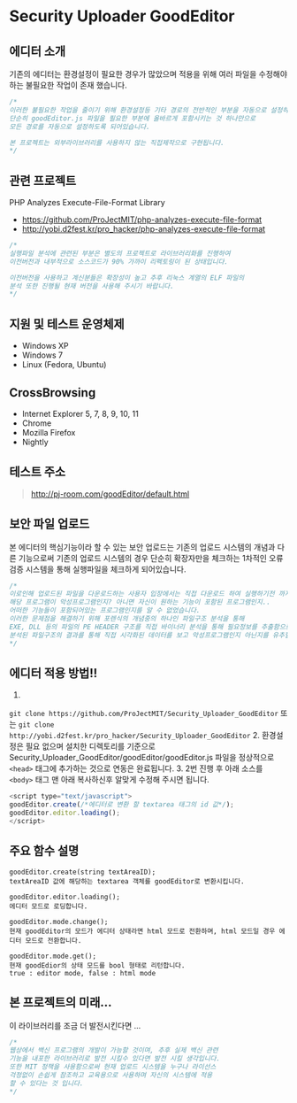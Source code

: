 # Security Uploader GoodEditor

## 에디터 소개

기존의 에디터는 환경설정이 필요한 경우가 많았으며 적용을 위해 여러 파일을 수정해야하는 불필요한 작업이 존재 했습니다.

```javascript
/*
이러한 불필요한 작업을 줄이기 위해 환경설정등 기타 경로의 전반적인 부분을 자동으로 설정하도록 되어있으며
단순히 goodEditor.js 파일을 필요한 부분에 올바르게 포함시키는 것 하나만으로
모든 경로를 자동으로 설정하도록 되어있습니다.

본 프로젝트는 외부라이브러리를 사용하지 않는 직접제작으로 구현됩니다.
*/
```

## 관련 프로젝트
PHP Analyzes Execute-File-Format Library
* https://github.com/ProJectMIT/php-analyzes-execute-file-format
* http://yobi.d2fest.kr/pro_hacker/php-analyzes-execute-file-format

```javascript
/*
실행파일 분석에 관련된 부분은 별도의 프로젝트로 라이브러리화를 진행하여
이전버전과 내부적으로 소스코드가 90% 가까이 리펙토링이 된 상태입니다.

이전버전을 사용하고 계신분들은 확장성이 높고 추후 리눅스 계열의 ELF 파일의
분석 또한 진행될 현재 버전을 사용해 주시기 바랍니다.
*/
```

## 지원 및 테스트 운영체제

* Windows XP
* Windows 7
* Linux (Fedora, Ubuntu)

## CrossBrowsing

* Internet Explorer 5, 7, 8, 9, 10, 11
* Chrome
* Mozilla Firefox
* Nightly

## 테스트 주소

> http://pj-room.com/goodEditor/default.html


## 보안 파일 업로드

본 에디터의 핵심기능이라 할 수 있는 보안 업로드는 기존의 업로드 시스템의 개념과 다른 기능으로써
기존의 업로드 시스템의 경우 단순히 확장자만을 체크하는 1차적인 오류검증 시스템을 통해 실행파일을 체크하게 되어있습니다.

```javascript
/*
이로인해 업로드된 파일을 다운로드하는 사용자 입장에서는 직접 다운로드 하여 실행하기전 까지는
해당 프로그램이 악성프로그램인지? 아니면 자신이 원하는 기능이 포함된 프로그램인지..
어떠한 기능들이 포함되어있는 프로그램인지를 알 수 없었습니다.
이러한 문제점을 해결하기 위해 포렌식의 개념중의 하나인 파일구조 분석을 통해
EXE, DLL 등의 파일의 PE HEADER 구조를 직접 바이너리 분석을 통해 필요정보를 추출함으로써 사용자는 다운로드를 하기 전에
분석된 파일구조의 결과를 통해 직접 시각화된 데이터를 보고 악성프로그램인지 아닌지를 유추할 수 있습니다.
*/
```

## 에디터 적용 방법!!
1.
`git clone https://github.com/ProJectMIT/Security_Uploader_GoodEditor`
또는
`git clone http://yobi.d2fest.kr/pro_hacker/Security_Uploader_GoodEditor`
2. 환경설정은 필요 없으며 설치한 디렉토리를 기준으로 Security_Uploader_GoodEditor/goodEditor/goodEditor.js 파일을 정상적으로 `<head>` 태그에 추가하는 것으로
연동은 완료됩니다.
3. 2번 진행 후 아래 소스를 `<body>` 태그 맨 아래 복사하신후 알맞게 수정해 주시면 됩니다.
```javascript
<script type="text/javascript">
goodEditor.create(/*에디터로 변환 할 textarea 태그의 id 값*/);
goodEditor.editor.loading();
</script>
```

## 주요 함수 설명
```
goodEditor.create(string textAreaID);
textAreaID 값에 해당하는 textarea 객체를 goodEditor로 변환시킵니다.

goodEditor.editor.loading();
에디터 모드로 로딩합니다.

goodEditor.mode.change();
현재 goodEditor의 모드가 에디터 상태라면 html 모드로 전환하며, html 모드일 경우 에디터 모드로 전환합니다.

goodEditor.mode.get();
현재 goodEdior의 상태 모드를 bool 형태로 리턴합니다.
true : editor mode, false : html mode
```

## 본 프로젝트의 미래...

이 라이브러리를 조금 더 발전시킨다면 ...
```javascript
/*
웹상에서 백신 프로그램의 개발이 가능할 것이며, 추후 실제 백신 관련
기능을 내포한 라이브러리로 발전 시킬수 있다면 발전 시킬 생각입니다.
또한 MIT 정책을 사용함으로써 현재 업로드 시스템을 누구나 라이선스
걱정없이 손쉽게 참조하고 교육용으로 사용하며 자신의 시스템에 적용
할 수 있다는 것 입니다.
*/
```